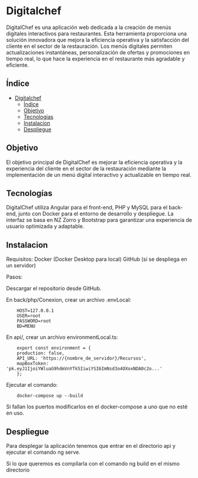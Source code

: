 # Digitalchef

DigitalChef es una aplicación web dedicada a la creación de menús digitales interactivos para restaurantes. Esta herramienta proporciona una solución innovadora que mejora la eficiencia operativa y la satisfacción del cliente en el sector de la restauración. Los menús digitales permiten actualizaciones instantáneas, personalización de ofertas y promociones en tiempo real, lo que hace la experiencia en el restaurante más agradable y eficiente.

## Índice
- [Digitalchef](#digitalchef)
  - [Índice](#índice)
  - [Objetivo](#objetivo)
  - [Tecnologías](#tecnologías)
  - [Instalacion](#instalacion)
  - [Despliegue](#despliegue)

## Objetivo
El objetivo principal de DigitalChef es mejorar la eficiencia operativa y la experiencia del cliente en el sector de la restauración mediante la implementación de un menú digital interactivo y actualizable en tiempo real.

## Tecnologías
DigitalChef utiliza Angular para el front-end, PHP y MySQL para el back-end, junto con Docker para el entorno de desarrollo y despliegue. La interfaz se basa en NZ Zorro y Bootstrap para garantizar una experiencia de usuario optimizada y adaptable.

## Instalacion

Requisitos:
    Docker (Docker Desktop para local)
    GitHub (si se despliega en un servidor)

Pasos:

Descargar el repositorio desde GitHub.

En back/php/Conexion, crear un archivo .envLocal:

        HOST=127.0.0.1
        USER=root
        PASSWORD=root
        BD=MENU

En api/, crear un archivo environmentLocal.ts:

        export const environment = {
        production: false,
        API_URL: 'https://{nombre_de_servidor}/Recursos',
        mapBoxToken: 'pk.eyJ1IjoiYWluaG9hdmVnYTk5IiwiYSI6ImNsd3o4OXoxNDA0c2o...'
        };

Ejecutar el comando:

        docker-compose up --build


Si fallan los puertos modificarlos en el docker-compose a uno que no esté en uso.


## Despliegue
Para desplegar la aplicación tenemos que entrar en el directorio api y ejecutar el comando ng serve.

Si lo que queremos es compilarla con el comando ng build en el mismo directorio